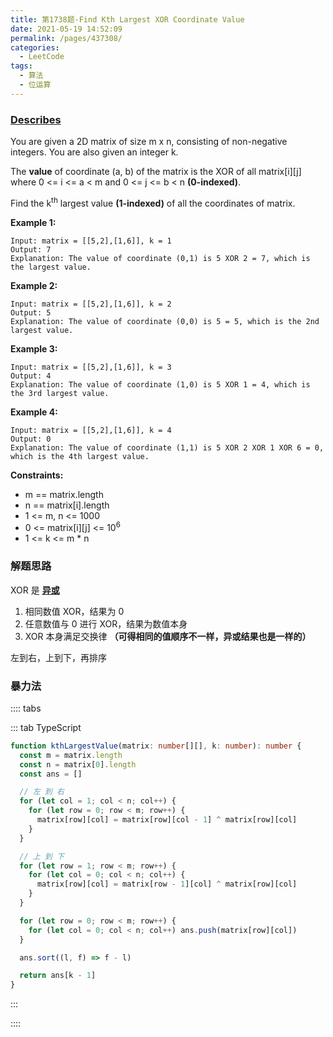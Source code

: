 ```yaml
---
title: 第1738题-Find Kth Largest XOR Coordinate Value
date: 2021-05-19 14:52:09
permalink: /pages/437308/
categories:
  - LeetCode
tags:
  - 算法
  - 位运算
---
```


### [Describes](https://leetcode-cn.com/problems/find-kth-largest-xor-coordinate-value/)

You are given a 2D <span class="span-shadow">matrix</span> of size <span class="span-shadow">m x n</span>, consisting of non-negative integers. You are also given an integer <span class="span-shadow">k</span>.

The **value** of coordinate <span class="span-shadow">(a, b)</span> of the matrix is the XOR of all <span class="span-shadow">matrix[i][j]</span> where <span class="span-shadow">0 <= i <= a < m</span> and <span class="span-shadow">0 <= j <= b < n</span> **(0-indexed)**.

Find the <span class="span-shadow">k<sup>th</sup></span> largest value **(1-indexed)** of all the coordinates of <span class="span-shadow">matrix</span>.

<!-- more -->

**Example 1:**

```
Input: matrix = [[5,2],[1,6]], k = 1
Output: 7
Explanation: The value of coordinate (0,1) is 5 XOR 2 = 7, which is the largest value.
```

**Example 2:**

```
Input: matrix = [[5,2],[1,6]], k = 2
Output: 5
Explanation: The value of coordinate (0,0) is 5 = 5, which is the 2nd largest value.
```

**Example 3:**

```
Input: matrix = [[5,2],[1,6]], k = 3
Output: 4
Explanation: The value of coordinate (1,0) is 5 XOR 1 = 4, which is the 3rd largest value.
```

**Example 4:**

```
Input: matrix = [[5,2],[1,6]], k = 4
Output: 0
Explanation: The value of coordinate (1,1) is 5 XOR 2 XOR 1 XOR 6 = 0, which is the 4th largest value.
```

**Constraints:**

- <span class="span-shadow">m == matrix.length</span>
- <span class="span-shadow">n == matrix[i].length</span>
- <span class="span-shadow">1 <= m, n <= 1000</span>
- <span class="span-shadow">0 <= matrix[i][j] <= 10<sup>6</sup></span>
- <span class="span-shadow">1 <= k <= m \* n</span>

### 解题思路

<span class="span-shadow">XOR</span> 是 **[异或](https://yao-zhixiang.top/pages/339ea6/#%E5%BC%82%E6%88%96%E8%BF%90%E7%AE%97)**

1. 相同数值 <span class="span-shadow">XOR</span>，结果为 <span class="span-shadow">0</span>
2. 任意数值与 <span class="span-shadow">0</span> 进行 <span class="span-shadow">XOR</span>，结果为数值本身
3. <span class="span-shadow">XOR</span> 本身满足交换律 **（可得相同的值顺序不一样，异或结果也是一样的）**

左到右，上到下，再排序

### 暴力法

:::: tabs

::: tab TypeScript

```TypeScript
function kthLargestValue(matrix: number[][], k: number): number {
  const m = matrix.length
  const n = matrix[0].length
  const ans = []

  // 左 到 右
  for (let col = 1; col < n; col++) {
    for (let row = 0; row < m; row++) {
      matrix[row][col] = matrix[row][col - 1] ^ matrix[row][col]
    }
  }

  // 上 到 下
  for (let row = 1; row < m; row++) {
    for (let col = 0; col < n; col++) {
      matrix[row][col] = matrix[row - 1][col] ^ matrix[row][col]
    }
  }

  for (let row = 0; row < m; row++) {
    for (let col = 0; col < n; col++) ans.push(matrix[row][col])
  }

  ans.sort((l, f) => f - l)

  return ans[k - 1]
}
```

:::

::::
